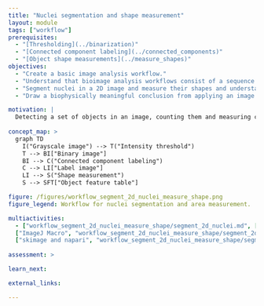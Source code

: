 ```yaml
---
title: "Nuclei segmentation and shape measurement"
layout: module
tags: ["workflow"]
prerequisites:
  - "[Thresholding](../binarization)"
  - "[Connected component labeling](../connected_components)"
  - "[Object shape measurements](../measure_shapes)"
objectives:
  - "Create a basic image analysis workflow."
  - "Understand that bioimage analysis workflows consist of a sequence of image analysis components."
  - "Segment nuclei in a 2D image and measure their shapes and understand the components (concepts and methods) that are needed to accomplish this task."
  - "Draw a biophysically meaningful conclusion from applying an image analysis workflow to a set of images."

motivation: |
  Detecting a set of objects in an image, counting them and measuring certain characteristics about their morphology is probably the most frequently occurring task in bioimage analysis. Depending on the image, even this task could become quite challenging and the workflow could become quite complex. Here we start with a relatively simple image where combining a minimal set of image analysis components into a simple workflow does the job.
  
concept_map: >
  graph TD
    I("Grayscale image") --> T("Intensity threshold")
    T --> BI["Binary image"] 
    BI --> C("Connected component labeling")
    C --> LI["Label image"]
    LI --> S("Shape measurement")
    S --> SFT["Object feature table"]

figure: /figures/workflow_segment_2d_nuclei_measure_shape.png
figure_legend: Workflow for nuclei segmentation and area measurement.

multiactivities:
  - ["workflow_segment_2d_nuclei_measure_shape/segment_2d_nuclei.md", [["ImageJ GUI", "workflow_segment_2d_nuclei_measure_shape/segment_2d_nuclei_imagejgui.md", "markdown"], 
  ["ImageJ Macro", "workflow_segment_2d_nuclei_measure_shape/segment_2d_nuclei_imagejmacro.ijm", "java"], 
  ["skimage and napari", "workflow_segment_2d_nuclei_measure_shape/segment_2d_nuclei_skimage_napari.py", "python"]]]
  
assessment: >

learn_next:

external_links:

---
```

